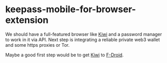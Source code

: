 # keepass-mobile-for-browser-extension
We should have a full-featured browser like [Kiwi](github.com/kiwibrowser/src) and a password manager to work in it via API.  Next step is integrating a reliable private web3 wallet and some https proxies or Tor.

Maybe a good first step would be to get [Kiwi](github.com/kiwibrowser/src) to [F-Droid](https://f-droid.org/en/about/).
